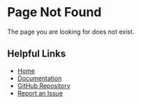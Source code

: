 # Page Not Found

The page you are looking for does not exist.

## Helpful Links

- [Home](index.md)
- [Documentation](index.md)
- [GitHub Repository](https://github.com/viktorwinschel/mes)
- [Report an Issue](https://github.com/viktorwinschel/mes/issues) 